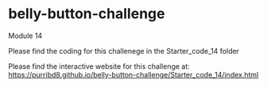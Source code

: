 # belly-button-challenge
Module 14

Please find the coding for this challenege in the Starter_code_14 folder

Please find the interactive website for this challenge at: https://purribd8.github.io/belly-button-challenge/Starter_code_14/index.html

